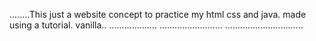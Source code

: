 ........This just a website concept to practice my html css and java. made using a tutorial. vanilla..
...................
......................... ...............................
